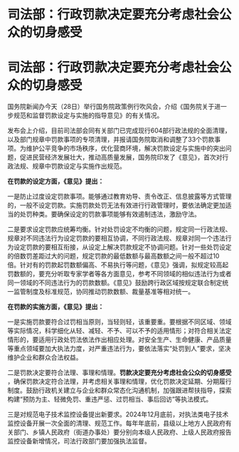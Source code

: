 # 司法部：行政罚款决定要充分考虑社会公众的切身感受

# 司法部：行政罚款决定要充分考虑社会公众的切身感受

国务院新闻办今天（28日）举行国务院政策例行吹风会，介绍《国务院关于进一步规范和监督罚款设定与实施的指导意见》的有关情况。

发布会上介绍，目前司法部会同有关部门已完成现行604部行政法规的全面清理，以及部门规章中罚款事项的专项清理，并报请国务院取消和调整了33个罚款事项。为维护公平竞争的市场秩序，优化营商环境，解决罚款设定与实施中的突出问题，促进民营经济发展壮大，推动高质量发展，国务院印发了《意见》，首次对行政法规、规章中罚款设定与实施作出规范。

**在罚款的设定方面，《意见》提出：**

一是防止过度设定罚款事项。能够通过教育劝导、责令改正、信息披露等方式管理的，一般不设定罚款。实施罚款处罚无法有效进行行政管理时，要依法确定更加适当的处罚种类。要确保设定的罚款事项能够有效遏制违法，激励守法。

二是要求设定罚款应统筹均衡。针对处罚设定不均衡的问题，规定同一行政法规、规章对不同违法行为设定罚款的要相互协调，不同行政法规、规章对同一个违法行为设定罚款的要相互衔接，从设定上解决罚款规定不协调问题。针对一些处罚设定的倍数罚差距过大的问题，规定罚款的最低数额与最高数额之间一般不超过10倍。针对有的罚款起罚数额偏高、不易执行等问题，《意见》强调，拟规定较高起罚数额的，要充分听取专家学者等各方面意见，参考不同领域的相似违法行为或者同一领域的不同违法行为的罚款数额。《意见》鼓励跨行政区域按规定联合制定统一监管制度及标准规范，协同推动罚款数额、裁量基准等相对统一。

**在罚款的实施方面，《意见》提出：**

一是实施罚款要符合过罚相当原则，当轻则轻，该重要重。要根据不同区域、领域等实际情况，科学细化从轻、减轻、不予、可以不予的适用情形；对符合相关法定情形的，要适用行政处罚法依法作出相应处理。对安全生产、生命健康、产品质量等重点领域要加大执法力度，对严重违法行为，要依法落实“处罚到人”要求，坚决维护企业和群众合法权益。

二是罚款决定要符合法理、事理和情理。**罚款决定要充分考虑社会公众的切身感受**
，确保罚款决定符合法理，并考虑相关事理和情理，优化罚款决定延期、分期履行制度。鼓励行政机关建立与企业和群众常态化沟通机制，加强跟进帮扶指导，探索构建“预防为主、轻微免罚、重违严惩、过罚相当、事后回访”等执法模式。

三是对规范电子技术监控设备提出新要求。2024年12月底前，对执法类电子技术监控设备开展一次全面的清理、规范工作。每年年底前，县级以上地方人民政府有关部门、乡镇人民政府（街道办事处）要分别向本级人民政府、上级人民政府报告监控设备新增情况，司法行政部门要加强执法监督。

